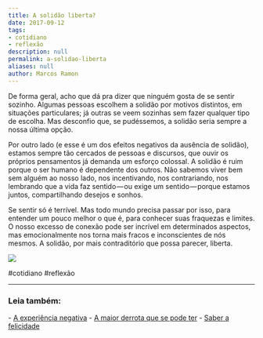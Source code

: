 ```yaml
---
title: A solidão liberta?
date: 2017-09-12
tags:
- cotidiano
- reflexão
description: null
permalink: a-solidao-liberta
aliases: null
author: Marcos Ramon
---
```

De forma geral, acho que dá pra dizer que ninguém gosta de se sentir sozinho. Algumas pessoas escolhem a solidão por motivos distintos, em situações particulares; já outras se veem sozinhas sem fazer qualquer tipo de escolha. Mas desconfio que, se pudéssemos, a solidão seria sempre a nossa última opção.

Por outro lado (e esse é um dos efeitos negativos da ausência de solidão), estamos sempre tão cercados de pessoas e discursos, que ouvir os próprios pensamentos já demanda um esforço colossal. A solidão é ruim porque o ser humano é dependente dos outros. Não sabemos viver bem sem alguém ao nosso lado, nos incentivando, nos contrariando, nos lembrando que a vida faz sentido — ou exige um sentido — porque estamos juntos, compartilhando desejos e sonhos.

Se sentir só é terrível. Mas todo mundo precisa passar por isso, para entender um pouco melhor o que é, para conhecer suas fraquezas e limites. O nosso excesso de conexão pode ser incrível em determinados aspectos, mas emocionalmente nos torna mais fracos e inconscientes de nós mesmos. A solidão, por mais contraditório que possa parecer, liberta.

![](https://cdn-images-1.medium.com/max/1000/1*yiihhvHnbyflXFTaiJ5_yw.png)


#cotidiano #reflexão

---


<h3>Leia também:</h3>
- <a href="/a-experiencia-negativa">A experiência negativa</a>
- <a href="/a-maior-derrota-que-se-pode-ter">A maior derrota que se pode ter</a>
- <a href="/saber-a-felicidade">Saber a felicidade</a>
